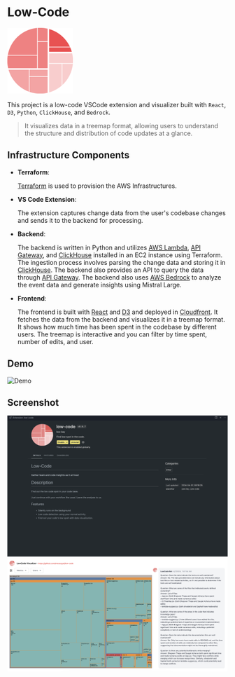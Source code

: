 # Low-Code

![Logo](./app/public/logo.png)

This project is a low-code VSCode extension and visualizer built with `React`, `D3`, `Python`, `ClickHouse`, and `Bedrock`.

> It visualizes data in a treemap format, allowing users to understand the structure and distribution of code updates at a glance.

## Infrastructure Components

- **Terraform**:

  [Terraform](https://www.terraform.io/) is used to provision the AWS Infrastructures.

- **VS Code Extension**:

  The extension captures change data from the user's codebase changes and sends it to the backend for processing.

- **Backend**:

  The backend is written in Python and utilizes [AWS Lambda](https://aws.amazon.com/lambda/), [API Gateway](https://aws.amazon.com/api-gateway/), and [ClickHouse](https://aws.amazon.com/solutions/implementations/clickhouse-cluster/) installed in an EC2 instance using Terraform. The ingestion process involves parsing the change data and storing it in [ClickHouse](https://aws.amazon.com/solutions/implementations/clickhouse-cluster/). The backend also provides an API to query the data through [API Gateway](https://aws.amazon.com/api-gateway/). The backend also uses [AWS Bedrock](https://aws.amazon.com/bedrock/) to analyze the event data and generate insights using Mistral Large.

- **Frontend**:

  The frontend is built with [React](https://react.dev/) and [D3](https://d3js.org/) and deployed in [Cloudfront](https://aws.amazon.com/cloudfront/). It fetches the data from the backend and visualizes it in a treemap format. It shows how much time has been spent in the codebase by different users. The treemap is interactive and you can filter by time spent, number of edits, and user.

## Demo

![Demo](./demo/demo.gif)

## Screenshot

![Extension](./demo/extension.png)
![Visualizer](./demo/visualizer.png)
